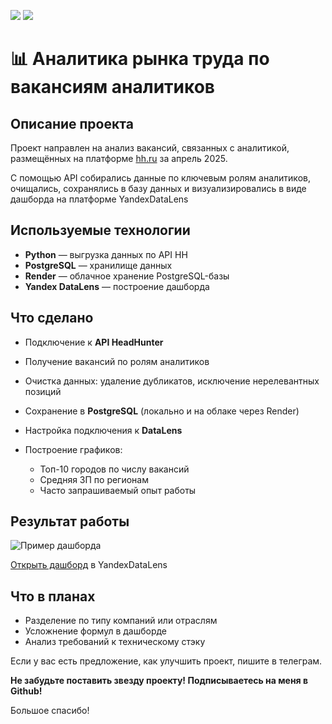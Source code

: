 [![](https://img.shields.io/badge/-telegram-blue?style=for-the-badge&logo=telegram)](https://t.me/elizavetakupzova)
[![](https://img.shields.io/badge/-github-lightgrey?style=for-the-badge&logo=github)](https://github.com/laverati)
# 📊 Аналитика рынка труда по вакансиям аналитиков

## Описание проекта

Проект направлен на анализ вакансий, связанных с аналитикой, размещённых на платформе [hh.ru](https://hh.ru) за апрель 2025. 

С помощью API собирались данные по ключевым ролям аналитиков, очищались, сохранялись в базу данных и визуализировались в виде дашборда на платформе YandexDataLens


## Используемые технологии

- **Python** — выгрузка данных по API HH
- **PostgreSQL** — хранилище данных
- **Render** — облачное хранение PostgreSQL-базы
- **Yandex DataLens** — построение дашборда

## Что сделано

- Подключение к **API HeadHunter**
- Получение вакансий по ролям аналитиков
- Очистка данных: удаление дубликатов, исключение нерелевантных позиций
- Сохранение в **PostgreSQL** (локально и на облаке через Render)
- Настройка подключения к **DataLens**
- Построение графиков:
  
  - Топ-10 городов по числу вакансий
  - Средняя ЗП по регионам
  - Часто запрашиваемый опыт работы

## Результат работы

![Пример дашборда](https://github.com/user-attachments/assets/d869bf9e-c308-43a5-8702-470fab2403c8)

[Открыть дашборд](https://datalens.yandex.cloud/1e24j7rj8tlen) в YandexDataLens

## Что в планах
- Разделение по типу компаний или отраслям
- Усложнение формул в дашборде
- Анализ требований к техническому стэку

Если у вас есть предложение, как улучшить проект, пишите в телеграм. 

**Не забудьте поставить звезду проекту! Подписываетесь на меня в Github!** 

Большое спасибо!
